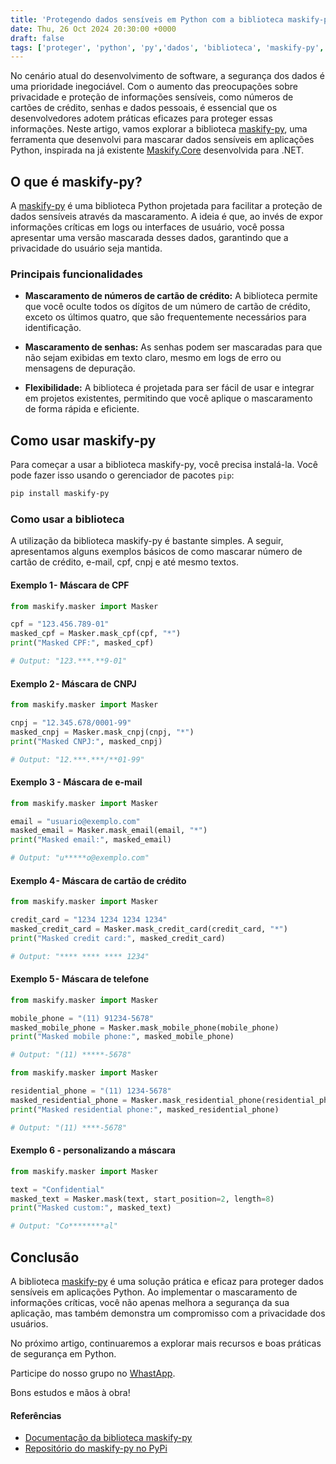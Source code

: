 ```yaml
---
title: 'Protegendo dados sensíveis em Python com a biblioteca maskify-py'
date: Thu, 26 Oct 2024 20:30:00 +0000
draft: false
tags: ['proteger', 'python', 'py','dados', 'biblioteca', 'maskify-py', 'sensiveis', 'maskify', 'masker']
---
```


No cenário atual do desenvolvimento de software, a segurança dos dados é uma prioridade inegociável. Com o aumento das preocupações sobre privacidade e proteção de informações sensíveis, como números de cartões de crédito, senhas e dados pessoais, é essencial que os desenvolvedores adotem práticas eficazes para proteger essas informações. Neste artigo, vamos explorar a biblioteca [maskify-py](https://pypi.org/project/maskify-py/), uma ferramenta que desenvolvi para mascarar dados sensíveis em aplicações Python, inspirada na já existente [Maskify.Core](https://github.com/djesusnet/Maskify.Core) desenvolvida para .NET.

## O que é maskify-py?

A [maskify-py](https://pypi.org/project/maskify-py/) é uma biblioteca Python projetada para facilitar a proteção de dados sensíveis através da mascaramento. A ideia é que, ao invés de expor informações críticas em logs ou interfaces de usuário, você possa apresentar uma versão mascarada desses dados, garantindo que a privacidade do usuário seja mantida.

### Principais funcionalidades

- **Mascaramento de números de cartão de crédito:** A biblioteca permite que você oculte todos os dígitos de um número de cartão de crédito, exceto os últimos quatro, que são frequentemente necessários para identificação.

- **Mascaramento de senhas:** As senhas podem ser mascaradas para que não sejam exibidas em texto claro, mesmo em logs de erro ou mensagens de depuração.

- **Flexibilidade:** A biblioteca é projetada para ser fácil de usar e integrar em projetos existentes, permitindo que você aplique o mascaramento de forma rápida e eficiente.

## Como usar maskify-py

Para começar a usar a biblioteca maskify-py, você precisa instalá-la. Você pode fazer isso usando o gerenciador de pacotes `pip`:

```bash
pip install maskify-py
```

### Como usar a biblioteca

A utilização da biblioteca maskify-py é bastante simples. A seguir, apresentamos alguns exemplos básicos de como mascarar número de cartão de crédito, e-mail, cpf, cnpj e até mesmo textos.

#### Exemplo 1 - Máscara de CPF

```python
from maskify.masker import Masker

cpf = "123.456.789-01"
masked_cpf = Masker.mask_cpf(cpf, "*")
print("Masked CPF:", masked_cpf)  

# Output: "123.***.**9-01"
```

#### Exemplo 2 - Máscara de CNPJ

```python
from maskify.masker import Masker

cnpj = "12.345.678/0001-99"
masked_cnpj = Masker.mask_cnpj(cnpj, "*")
print("Masked CNPJ:", masked_cnpj)  

# Output: "12.***.***/**01-99"
```

#### Exemplo 3 - Máscara de e-mail

```python
from maskify.masker import Masker

email = "usuario@exemplo.com"
masked_email = Masker.mask_email(email, "*")
print("Masked email:", masked_email)  

# Output: "u*****o@exemplo.com"
```

#### Exemplo 4 - Máscara de cartão de crédito

```python
from maskify.masker import Masker

credit_card = "1234 1234 1234 1234"
masked_credit_card = Masker.mask_credit_card(credit_card, "*")
print("Masked credit card:", masked_credit_card)  

# Output: "**** **** **** 1234"
```

#### Exemplo 5 - Máscara de telefone 

```python
from maskify.masker import Masker

mobile_phone = "(11) 91234-5678"
masked_mobile_phone = Masker.mask_mobile_phone(mobile_phone)
print("Masked mobile phone:", masked_mobile_phone)  

# Output: "(11) *****-5678"
```

```python
from maskify.masker import Masker

residential_phone = "(11) 1234-5678"
masked_residential_phone = Masker.mask_residential_phone(residential_phone)
print("Masked residential phone:", masked_residential_phone)  

# Output: "(11) ****-5678"
```

#### Exemplo 6 - personalizando a máscara

```python
from maskify.masker import Masker

text = "Confidential"
masked_text = Masker.mask(text, start_position=2, length=8)
print("Masked custom:", masked_text)  

# Output: "Co********al"
```

## Conclusão

A biblioteca [maskify-py](https://pypi.org/project/maskify-py/) é uma solução prática e eficaz para proteger dados sensíveis em aplicações Python. Ao implementar o mascaramento de informações críticas, você não apenas melhora a segurança da sua aplicação, mas também demonstra um compromisso com a privacidade dos usuários.

No próximo artigo, continuaremos a explorar mais recursos e boas práticas de segurança em Python.

Participe do nosso grupo no [WhastApp](https://chat.whatsapp.com/DeshTGsaqy53ZfUDvYzfy9).

Bons estudos e mãos à obra!

#### Referências

- [Documentação da biblioteca maskify-py](https://github.com/ninjapythonbrasil/maskify-py)
- [Repositório do maskify-py no PyPi](https://pypi.org/project/maskify-py/)
